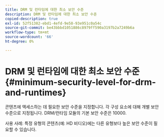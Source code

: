 ```yaml
---
title: DRM 및 런타임에 대한 최소 보안 수준
description: DRM 및 런타임에 대한 최소 보안 수준
copied-description: true
exl-id: 52f51382-ebd1-4efd-9e58-93e951c0a54c
source-git-commit: be43bbbd1051886c8979ff590a3197b2a7249b6a
workflow-type: tm+mt
source-wordcount: '66'
ht-degree: 0%

---
```


# DRM 및 런타임에 대한 최소 보안 수준 {#minimum-security-level-for-drm-and-runtimes}

콘텐츠에 액세스하는 데 필요한 보안 수준을 지정합니다. 각 구성 요소에 대해 개별 보안 수준으로 지정됩니다. DRM/런타임 모듈의 기본 보안 수준은 10000.

사용 사례: 특정 유형의 콘텐츠(예: HD 비디오)에는 다른 유형보다 높은 보안 수준이 필요할 수 있습니다.

